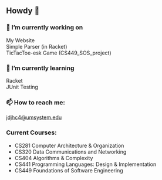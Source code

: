 ## Howdy 👋


### 🔭 I’m currently working on  
My Website  
Simple Parser (in Racket)  
TicTacToe-esk Game (CS449_SOS_project)

### 🌱 I’m currently learning  
Racket  
JUnit Testing 

### 📫 How to reach me:   
jdjhc4@umsystem.edu  

### Current Courses:  

- CS281 Computer Architecture & Organization  
- CS320 Data Communications and Networking    
- CS404 Algorithms & Complexity  
- CS441 Programming Languages: Design & Implementation  
- CS449 Foundations of Software Engineering   

